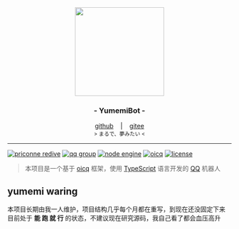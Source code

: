 <div align="center">
    <img src="https://docs.littlemaple.club/public/images/avatar/yumemi.png" width="200"/>
    <h3>
        - YumemiBot -
    </h3>
    <span>
        <a href="https://github.com/dcyuki/yumemi_bot" target="_blank">github</a>
    </span> 
    &nbsp;&nbsp; | &nbsp;&nbsp;
    <span>
        <a href="https://gitee.com/dc_yuki/yumemi_bot" target="_blank">gitee</a>
    </span> <br />
    <small> &gt; まるで、夢みたい &lt; </small> <br />
</div>

*****

[![priconne redive](https://img.shields.io/badge/%E3%83%97%E3%83%AA%E3%83%B3%E3%82%BB%E3%82%B9%E3%82%B3%E3%83%8D%E3%82%AF%E3%83%88-Re%3ADive-F55291?style=flat-square&labelColor=FFFFFF&logo=data:image/png;base64,iVBORw0KGgoAAAANSUhEUgAAACAAAAAgCAMAAABEpIrGAAAABGdBTUEAALGPC%2FxhBQAAACBjSFJNAAB6JgAAgIQAAPoAAACA6AAAdTAAAOpgAAA6mAAAF3CculE8AAABSlBMVEX%2F%2F%2F%2F1UpH1UpH1UpH1UpH1UpH1UpH1UpH1UpH1UpH1UpH1UpH1UpH1UpH1UpH1UpH1UpH1UpH1UpH1UpH1UpH1UpH1UpH1UpH1UpH1UpH1UpH1UpH1UpH1UpH1UpH1UpH1UpH1UpH1UpH1UpH1UpH1UpH1UpH1UpH1UpH1UpH1UpH1UpH1UpH1UpH1UpH1UpH1UpH1UpH1UpH1UpH1UpH1UpH1UpH1UpH1UpH1UpH1UpH1UpH1UpH1UpH1UpH1UpH1UpH1UpH1UpH1UpH1UpH1UpH1UpH1UpH1UpH1UpH1UpH1UpH1UpH1UpH1UpH1UpH1UpH1UpH1UpH1UpH1UpH1UpH1UpH1UpH1UpH1UpH1UpH1UpH1UpH1UpH1UpH1UpH1UpH1UpH1UpH1UpH1UpH1UpH1UpH1UpH1UpH1UpH1UpH1UpH1UpH%2F%2F%2F%2BQAc1iAAAAbHRSTlMAAAtOkbLJzLeYWxYQjev3oyLq%2BnqLtImwT4QF%2BKlKQ44rirqMyAF0KSFGeJKAoUEg8LOivbE1gxMEb1OP1cE9FREGGOPCNxQS5JwcB2x52JedhlItmYLAdSytDDMuZaXLxZaq%2Fj4fcKvZzX%2BVYCqxAAAAAWJLR0QAiAUdSAAAAAd0SU1FB%2BUHAgwRA1G%2Bv8QAAAFESURBVDjLY2CgC2CEAiZmFlY2dg5OLm6YCIoCHl6%2BHCjgFxDEVMAllIMEhEXQFYjmoAExVAXiORhAAlmBZA4WIIVQIC0DE5SVk1eAq1CEK1CCCSmDLFaB8VRhCtSEYULqIAUacCM0oQq04CKsIAXaCFdAFehAuBy6ejL6jIwGhka6xhARE6gCU7i3zMwtLK2sgQwbsJAtVIEdmGcPDjsHRycQ5QwWcoEqcAXz3MAKHN3BlAdYyBOqQAzM8wKKe2s7%2BPiCVPqBhfyhCgIgTgq0DuILZmQMEQq1DoOIhEMVMMP95QoyHh5sObxQBT5wkQiQgkg4NwQW1IEwkSiUgPKHx0U0XE9gTKwunOOGiO44bNHthZxg4jHlE1CTXCC6fKITWqKNQJVPwkz2GskpiPBIxZIvGBnT0jNUMzOzJLIV0TIOjQEAe%2FGzgoDvmDIAAAAldEVYdGRhdGU6Y3JlYXRlADIwMjEtMDctMDJUMTI6MTc6MDMrMDM6MDArdontAAAAJXRFWHRkYXRlOm1vZGlmeQAyMDIxLTA3LTAyVDEyOjE3OjAzKzAzOjAwWisxUQAAAABJRU5ErkJggg%3D%3D)](https://priconne-redive.jp/)
[![qq group](https://img.shields.io/badge/qq-1030982964-000000?style=flat-square&labelColor=FFFFFF&logo=TencentQQ&logoColor=000000)](https://jq.qq.com/?_wv=1027&k=3hcWCnhq)
[![node engine](https://img.shields.io/badge/node-%3E%3D12.16-339933?style=flat-square&labelColor=FFFFFF&logo=Node.js)](https://nodejs.org)
[![oicq](https://img.shields.io/badge/oicq-%3E%3D1.17.3-FCAA00?style=flat-square&labelColor=FFFFFF&logo=JavaScript&logoColor=FCAA00)](https://github.com/takayama-lily/oicq)
[![license](https://img.shields.io/badge/license-GPL--3.0-0093DD?style=flat-square&labelColor=FFFFFF&logo=GNUPrivacyGuard)](https://spdx.org/licenses/GPL-3.0-or-later)

> 本项目是一个基于 [oicq](https://github.com/takayama-lily/oicq) 框架，使用 [TypeScript](https://www.typescriptlang.org/) 语言开发的 [QQ](https://im.qq.com/) 机器人

## yumemi waring
本项目长期由我一人维护，项目结构几乎每个月都在重写，到现在还没固定下来  
目前处于 **能 跑 就 行** 的状态，不建议现在研究源码，我自己看了都会血压高升
